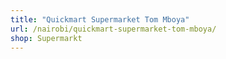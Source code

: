 ```yaml
---
title: "Quickmart Supermarket Tom Mboya"
url: /nairobi/quickmart-supermarket-tom-mboya/
shop: Supermarkt
---
```

